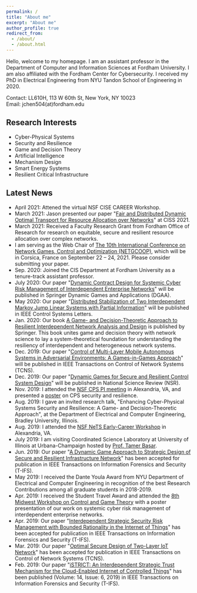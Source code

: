 ```yaml
---
permalink: /
title: "About me"
excerpt: "About me"
author_profile: true
redirect_from: 
  - /about/
  - /about.html
---
```


Hello, welcome to my homepage. I am an assistant professor in the Department of Computer and Information Sciences at Fordham University. I am also affiliated with the Fordham Center for Cybersecurity. I received my PhD in Electrical Engineering from NYU Tandon School of Engineering in 2020.

Contact: LL610H, 113 W 60th St, New York, NY 10023<br/>
Email: jchen504(at)fordham.edu

Research Interests
------
- Cyber-Physical Systems
- Security and Resilience
- Game and Decision Theory
- Artificial Intelligence
- Mechanism Design
- Smart Energy Systems
- Resilient Critical Infrastructure

Latest News
------
- April 2021: Attened the virtual NSF CISE CAREER Workshop.
- March 2021: Jason presented our paper "[Fair and Distributed Dynamic Optimal Transport for Resource Allocation over Networks](https://arxiv.org/pdf/2103.16618.pdf)" at CISS 2021.
- March 2021: Received a Faculty Research Grant from Fordham Office of Research for research on equitable, secure and resilient resource allocation over complex networks.
- I am serving as the Web Chair of [The 10th International Conference on Network Games, Control and Optimization (NETGCOOP)](https://project.inria.fr/netgcoop2020/), which will be in Corsica, France on September 22 – 24, 2021.  Please consider submitting your paper.
- Sep. 2020: Joined the CIS Department at Fordham University as a tenure-track assistant professor.
- July 2020: Our paper "[Dynamic Contract Design for Systemic Cyber Risk Management of Interdependent Enterprise Networks](https://arxiv.org/pdf/1908.04431.pdf)" will be published in Springer Dynamic Games and Applications (DGAA).
- May 2020: Our paper "[Distributed Stabilization of Two Interdependent Markov Jump Linear Systems with Partial Information](https://arxiv.org/pdf/2003.06493.pdf)" will be published in IEEE Control Systems Letters.
- Jan. 2020: Our book [A Game- and Decision-Theoretic Approach to Resilient Interdependent Network Analysis and Design](https://www.springer.com/gp/book/9783030234430) is published by Springer. This book unites game and decision theory with network science to lay a system-theoretical foundation for understanding the resiliency of interdependent and heterogeneous network systems.
- Dec. 2019: Our paper "[Control of Multi-Layer Mobile Autonomous Systems in Adversarial Environments: A Games-in-Games Approach](https://ieeexplore.ieee.org/document/8943277)" will be published in IEEE Transactions on Control of Network Systems (TCNS).
- Dec. 2019: Our paper "[Dynamic Games for Secure and Resilient Control System Design](https://arxiv.org/pdf/1910.07510.pdf)" will be published in National Science Review (NSR).
- Nov. 2019: I attended the [NSF CPS PI meeting](https://cps-vo.org/group/cps-pimtg19) in Alexandria, VA, and presented a [poster](https://drive.google.com/file/d/1jtCX9d6BDcoBiHVpRm0RKbWMngQfi2-e/view?usp=sharing) on CPS security and resilience.
- Aug. 2019: I gave an invited research talk, "Enhancing Cyber-Physical Systems Security and Resilience: A Game- and Decision-Theoretic Approach", at the Department of Electrical and Computer Engineering, Bradley University, Illinois.
- Aug. 2019: I attended the [NSF NeTS Early-Career Workshop](https://sites.google.com/view/netsearlycareer2019/home) in Alexandria, VA.
- July 2019:  I am visiting Coordinated Science Laboratory at University of Illinois at Urbana-Champaign hosted by [Prof. Tamer Başar](http://tamerbasar.csl.illinois.edu/).
- Jun. 2019: Our paper "[A Dynamic Game Approach to Strategic Design of Secure and Resilient Infrastructure Network](https://ieeexplore.ieee.org/document/8742568)" has been accepted for publication in IEEE Transactions on Information Forensics and Security (T-IFS).
- May 2019: I received the Dante Youla Award from NYU Department of Electrical and Computer Engineering in recognition of the best Research Contributions among all graduate students in 2018-2019.
- Apr. 2019: I received the Student Travel Award and attended the [8th Midwest Workshop on Control and Game Theory](https://mwcgt2019.wustl.edu/) with a poster presentation of our work on systemic cyber risk management of interdependent enterprise networks.
- Apr. 2019: Our paper "[Interdependent Strategic Security Risk Management with Bounded Rationality in the Internet of Things](https://ieeexplore.ieee.org/document/8691466)" has been accepted for publication in IEEE Transactions on Information Forensics and Security (T-IFS).
- Mar. 2019: Our paper "[Optimal Secure Design of Two-Layer IoT Network](https://ieeexplore.ieee.org/abstract/document/8673619)" has been accepted for publication in IEEE Transactions on Control of Network Systems (TCNS).
- Feb. 2019: Our paper "[iSTRICT: An Interdependent Strategic Trust Mechanism for the Cloud-Enabled Internet of Controlled Things](https://ieeexplore.ieee.org/document/8543871)" has been published (Volume: 14, Issue: 6, 2019) in IEEE Transactions on Information Forensics and Security (T-IFS).
